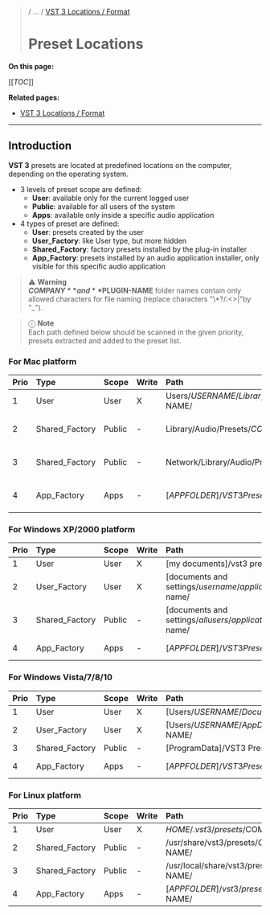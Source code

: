 >/ ... / [VST 3 Locations / Format](../Locations+Format/Index.md)
>
># Preset Locations

**On this page:**

[[_TOC_]]

**Related pages:**

- [VST 3 Locations / Format](../Locations+Format/Index.md)

---

## Introduction

**VST 3** presets are located at predefined locations on the computer, depending on the operating system.

- 3 levels of preset scope are defined:
  - **User**: available only for the current logged user
  - **Public**: available for all users of the system
  - **Apps**: available only inside a specific audio application
- 4 types of preset are defined:
  - **User**: presets created by the user
  - **User_Factory**: like User type, but more hidden
  - **Shared_Factory**: factory presets installed by the plug-in installer
  - **App_Factory**: presets installed by an audio application installer, only visible for this specific audio application

>⚠️ **Warning**\
>**$COMPANY** and **$PLUGIN-NAME** folder names contain only allowed characters for file naming (replace characters "\\*?/:<>|\"by "_").

>ⓘ **Note**\
>Each path defined below should be scanned in the given priority, presets extracted and added to the preset list.

### For Mac platform

| Prio  | Type            | Scope   | Write | Path | Comment |
| :-    | :-              | :-      | :-    | :- | :- |
| 1     | User            | User    | X     | Users/$USERNAME/Library/Audio/Presets/$COMPANY/$PLUGIN-NAME/ |
| 2     | Shared_Factory  | Public  | -     | Library/Audio/Presets/$COMPANY/$PLUGIN-NAME/ | Computer shared FactoryROM |
| 3     | Shared_Factory  | Public  | -     | Network/Library/Audio/Presets/$COMPANY/$PLUGIN-NAME/ | Network shared FactoryROM |
| 4     | App_Factory     | Apps    | -     | [$APPFOLDER]/VST3 Presets/$COMPANY/$PLUGIN-NAME/ | Host Application (Cubase, ...) |

### For Windows XP/2000 platform

| Prio  | Type          |  Scope  | Write | Path | Comment |
| :-    | :-            | :-      | :-    | :- | :- |
| 1     | User          | User    | X     | [my documents]/vst3 presets/$company/$plugin-name/ | csidl_personal |
| 2     | User_Factory  | User    | X     | [documents and settings/$username/application data]/vst3 presets/$company/$plugin-name/ | csidl_appdata |
| 3     | Shared_Factory| Public  | -     | [documents and settings/$allusers/application data]/vst3 presets/$company/$plugin-name/ | csidl_common_appdata |
| 4     | App_Factory   | Apps    | -     | [$APPFOLDER]/VST3 Presets/$COMPANY/$PLUGIN-NAME/ | Host Application (Cubase, ...) |

### For Windows Vista/7/8/10 

| Prio  | Type          | Scope | Write | Path | Comment |
| :-    | :-            | :-    | :-    | :- | :- |
| 1     | User          | User  | X     | [Users/$USERNAME/Documents]/VST3 Presets/$COMPANY/$PLUGIN-NAME/ | FOLDERID_Documents |
| 2     | User_Factory  | User  | X     | [Users/$USERNAME/AppData/Roaming]/VST3 Presets/$COMPANY/$PLUGIN-NAME/ | FOLDERID_RoamingAppData |
| 3     | Shared_Factory| Public| -     | [ProgramData]/VST3 Presets/$COMPANY/$PLUGIN-NAME/ | FOLDERID_ProgramData |
| 4     | App_Factory   | Apps  | -     | [$APPFOLDER]/VST3 Presets/$COMPANY/$PLUGIN-NAME/ | Host Application (Cubase, ...) |

### For Linux platform

| Prio  | Type            | Scope   | Write | Path                                                | Comment |
| :-    | :-              | :-      | :-    | :-                                                  | :-      |
| 1     | User            | User    | X     | $HOME/.vst3/presets/$COMPANY/$PLUGIN-NAME/          | |
| 2     | Shared_Factory  | Public  | -     | /usr/share/vst3/presets/$COMPANY/$PLUGIN-NAME/      | |
| 3     | Shared_Factory  | Public  | -     | /usr/local/share/vst3/presets/$COMPANY/$PLUGIN-NAME/| |
| 4     | App_Factory     | Apps    | -     | [$APPFOLDER]/vst3/presets/$COMPANY/$PLUGIN-NAME/    | Host Application |
